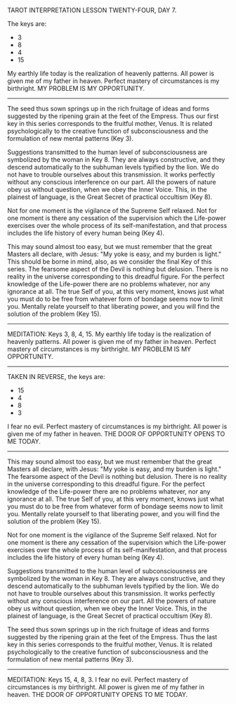 TAROT INTERPRETATION
LESSON TWENTY-FOUR, DAY 7.

The keys are:

- 3
- 8
- 4
- 15

My earthly life today is the realization of heavenly patterns. All power is given me of my father in heaven. Perfect mastery of circumstances is my birthright. MY PROBLEM IS MY OPPORTUNITY.

---

The seed thus sown springs up in the rich fruitage of ideas and forms suggested by the ripening grain at the feet of the Empress. Thus our first key in this series corresponds to the fruitful mother, Venus. It is related psychologically to the creative function of subconsciousness and the formulation of new mental patterns (Key 3).

Suggestions transmitted to the human level of subconsciousness are symbolized by the woman in Key 8. They are always constructive, and they descend automatically to the subhuman levels typified by the lion. We do not have to trouble ourselves about this transmission. It works perfectly without any conscious interference on our part. All the powers of nature obey us without question, when we obey the Inner Voice. This, in the plainest of language, is the Great Secret of practical occultism (Key 8).

Not for one moment is the vigilance of the Supreme Self relaxed. Not for one moment is there any cessation of the supervision which the Life-power exercises over the whole process of its self-manifestation, and that process includes the life history of every human being (Key 4).

This may sound almost too easy, but we must remember that the great Masters all declare, with Jesus: "My yoke is easy, and my burden is light." This should be borne in mind, also, as we consider the final Key of this series. The fearsome aspect of the Devil is nothing but delusion. There is no reality in the universe corresponding to this dreadful figure. For the perfect knowledge of the Life-power there are no problems whatever, nor any ignorance at all. The true Self of you, at this very moment, knows just what you must do to be free from whatever form of bondage seems now to limit you. Mentally relate yourself to that liberating power, and you will find the solution of the problem (Key 15).

---

MEDITATION: Keys 3, 8, 4, 15. My earthly life today is the realization of heavenly patterns. All power is given me of my father in heaven. Perfect mastery of circumstances is my birthright. MY PROBLEM IS MY OPPORTUNITY.

---

TAKEN IN REVERSE, the keys are:

- 15
- 4
- 8
- 3

I fear no evil. Perfect mastery of circumstances is my birthright. All power is given me of my father in heaven. THE DOOR OF OPPORTUNITY OPENS TO ME TODAY.

---

This may sound almost too easy, but we must remember that the great Masters all declare, with Jesus: "My yoke is easy, and my burden is light." The fearsome aspect of the Devil is nothing but delusion. There is no reality in the universe corresponding to this dreadful figure. For the perfect knowledge of the Life-power there are no problems whatever, nor any ignorance at all. The true Self of you, at this very moment, knows just what you must do to be free from whatever form of bondage seems now to limit you. Mentally relate yourself to that liberating power, and you will find the solution of the problem (Key 15).

Not for one moment is the vigilance of the Supreme Self relaxed. Not for one moment is there any cessation of the supervision which the Life-power exercises over the whole process of its self-manifestation, and that process includes the life history of every human being (Key 4).

Suggestions transmitted to the human level of subconsciousness are symbolized by the woman in Key 8. They are always constructive, and they descend automatically to the subhuman levels typified by the lion. We do not have to trouble ourselves about this transmission. It works perfectly without any conscious interference on our part. All the powers of nature obey us without question, when we obey the Inner Voice. This, in the plainest of language, is the Great Secret of practical occultism (Key 8).

The seed thus sown springs up in the rich fruitage of ideas and forms suggested by the ripening grain at the feet of the Empress. Thus the last key in this series corresponds to the fruitful mother, Venus. It is related psychologically to the creative function of subconsciousness and the formulation of new mental patterns (Key 3).

---

MEDITATION: Keys 15, 4, 8, 3. I fear no evil. Perfect mastery of circumstances is my birthright. All power is given me of my father in heaven. THE DOOR OF OPPORTUNITY OPENS TO ME TODAY.


